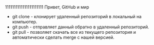 1111111111111111111111
Привет, GitHub и мир  
+ git clone - клонирует удаленный репозиторий в локальный на компьютер.  
+ git push - отправляет данный обратно в удаленный репозиторий.  
+ git pull - позволяет скачать все из текущего репозитория и автоматически
сделать merge с нашей версией. 
